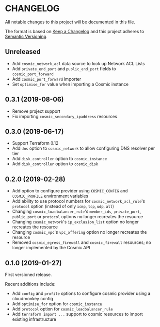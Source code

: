 # CHANGELOG

All notable changes to this project will be documented in this file.

The format is based on [Keep a Changelog](http://keepachangelog.com/) and this project adheres to [Semantic Versioning](http://semver.org/).

## Unreleased

- Add `cosmic_network_acl` data source to look up Network ACL Lists
- Add `private_end_port` and `public_end_port` fields to `cosmic_port_forward`
- Add `cosmic_port_forward` importer
- Set `optimise_for` value when importing a Cosmic instance

## 0.3.1 (2019-08-06)

- Remove project support
- Fix importing `cosmic_secondary_ipaddress` resources

## 0.3.0 (2019-06-17)

- Support Terraform 0.12
- Add `dns` option to `cosmic_network` to allow configuring DNS resolver per tier
- Add `disk_controller` option to `cosmic_instance`
- Add `disk_controller` option to `cosmic_disk`

## 0.2.0 (2019-02-28)

- Add option to configure provider using `COSMIC_CONFIG` and `COSMIC_PROFILE` environment variables
- Add ability to use protocol numbers for `cosmic_network_acl_rule`'s `protocol` option (instead of only `icmp`, `tcp`, `udp`, `all`)
- Changing `cosmic_loadbalancer_rule`'s `member_ids`, `private_port`, `public_port` or `protocol` options no longer recreates the resource
- Changing `cosmic_network`'s `ip_exclusion_list` option no longer recreates the resource
- Changing `cosmic_vpc`'s `vpc_offering` option no longer recreates the resource
- Removed `cosmic_egress_firewall` and `cosmic_firewall` resources; no longer implemented by the Cosmic API

## 0.1.0 (2019-01-27)

First versioned release.

Recent additions include:

- Add `config` and `profile` options to configure cosmic provider using a cloudmonkey config
- Add `optimise_for` option for `cosmic_instance`
- Add `protocol` option for `cosmic_loadbalancer_rule`
- Add `terraform import ...` support to cosmic resources to import existing infrastructure
